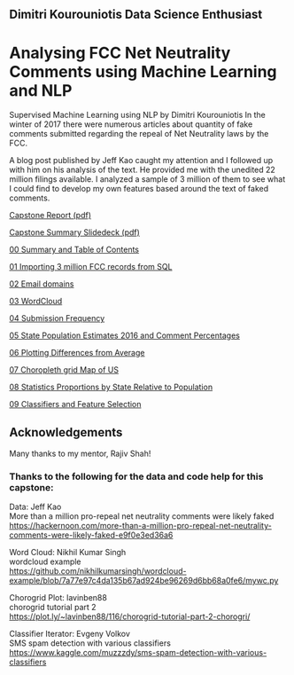 ## Dimitri Kourouniotis Data Science Enthusiast

# Analysing FCC Net Neutrality Comments using Machine Learning and NLP

Supervised Machine Learning using NLP
by Dimitri Kourouniotis
In the winter of 2017 there were numerous articles about quantity of fake comments submitted regarding the repeal of Net Neutrality laws by the FCC.

A blog post published by Jeff Kao caught my attention and I followed up with him on his analysis of the text. He provided me with the unedited 22 million filings available. I analyzed a sample of 3 million of them to see what I could find to develop my own features based around the text of faked comments.

<a href="https://github.com/DimitriKourouniotis/Capstone1FCCNN/blob/master/Capstone%201%20Report%20FCC%20Net%20Neutrality%20Submissions.pdf">Capstone Report (pdf)</a>

<a href="https://github.com/DimitriKourouniotis/Capstone1FCCNN/blob/master/Capstone%201%20Slidedeck%20FCC%20NLP%20NN%20Kourouniotis.pdf">Capstone Summary Slidedeck (pdf)</a>

<a href="https://github.com/DimitriKourouniotis/Capstone1FCCNN/blob/master/00%20Summary%20and%20Table%20of%20Contents%20and%20Acknowledgements.ipynb">00 Summary and Table of Contents</a>

<a href="https://github.com/DimitriKourouniotis/Capstone1FCCNN/blob/master/01%20Importing%203m%20FCC%20records%20from%20SQL%20.ipynb">01 Importing 3 million FCC records from SQL</a>

<a href="https://github.com/DimitriKourouniotis/Capstone1FCCNN/blob/master/02%20Capstone%201%20Email%20domains.ipynb">02 Email domains</a>

<a href="https://github.com/DimitriKourouniotis/Capstone1FCCNN/blob/master/03%20WordCloud.ipynb">03 WordCloud</a>

<a href="https://github.com/DimitriKourouniotis/Capstone1FCCNN/blob/master/04%20Capstone%201%20FCC%20Submissions%20Frequency.ipynb">04 Submission Frequency</a>

<a href="https://github.com/DimitriKourouniotis/Capstone1FCCNN/blob/master/05%20Capstone%20State%20Pop%20estimates%202016%20and%20Comments%20percentages.ipynb">05 State Population Estimates 2016 and Comment Percentages</a>

<a href="https://github.com/DimitriKourouniotis/Capstone1FCCNN/blob/master/06%20Capstone%201%20plotting%20differences%20from%20average.ipynb">06 Plotting Differences from Average</a>

<a href="https://github.com/DimitriKourouniotis/Capstone1FCCNN/blob/master/07%20Capstone%201%20Choropleth%20Map%20USA%20.ipynb">07 Choropleth grid Map of US</a>

<a href="https://github.com/DimitriKourouniotis/Capstone1FCCNN/blob/master/08%20Capstone%201%20Stats%20Proportions%20by%20State%20relative%20to%20Population.ipynb">08 Statistics Proportions by State Relative to Population</a>

<a href="https://github.com/DimitriKourouniotis/Capstone1FCCNN/blob/master/09%20Classifiers%20and%20Feature%20Selections.ipynb">09 Classifiers and Feature Selection</a>

## Acknowledgements<br>
Many thanks to my mentor, Rajiv Shah!

### Thanks to the following for the data and code help for this capstone:<br>
Data: Jeff Kao<br>
More than a million pro-repeal net neutrality comments were likely faked<br>
https://hackernoon.com/more-than-a-million-pro-repeal-net-neutrality-comments-were-likely-faked-e9f0e3ed36a6

Word Cloud: Nikhil Kumar Singh<br>
wordcloud example<br>
https://github.com/nikhilkumarsingh/wordcloud-example/blob/7a77e97c4da135b67ad924be96269d6bb68a0fe6/mywc.py

Chorogrid Plot: lavinben88<br>
chorogrid tutorial part 2<br>
https://plot.ly/~lavinben88/116/chorogrid-tutorial-part-2-chorogri/

Classifier Iterator: Evgeny Volkov<br>
SMS spam detection with various classifiers<br>
https://www.kaggle.com/muzzzdy/sms-spam-detection-with-various-classifiers
